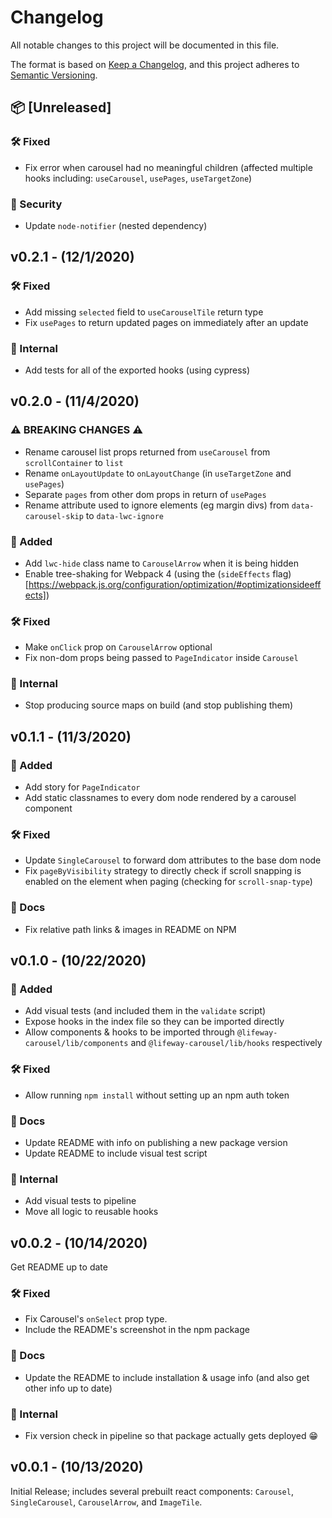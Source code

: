 # Changelog
All notable changes to this project will be documented in this file.

The format is based on [Keep a Changelog](https://keepachangelog.com/en/1.0.0/),
and this project adheres to [Semantic Versioning](https://semver.org/spec/v2.0.0.html).

<!-- template for unreleased section -->
<!-- ## :package: [Unreleased]
No unreleased changes :fire: -->

## :package: [Unreleased]

### :hammer_and_wrench: Fixed
 - Fix error when carousel had no meaningful children (affected multiple hooks including: `useCarousel`, `usePages`, `useTargetZone`)

### :closed_lock_with_key: Security
 - Update `node-notifier` (nested dependency)


## v0.2.1 - (12/1/2020)

### :hammer_and_wrench: Fixed
 - Add missing `selected` field to `useCarouselTile` return type
 - Fix `usePages` to return updated pages on immediately after an update

### :ghost: Internal
 - Add tests for all of the exported hooks (using cypress)


## v0.2.0 - (11/4/2020)

### :warning: BREAKING CHANGES :warning:
 - Rename carousel list props returned from `useCarousel` from `scrollContainer` to `list`
 - Rename `onLayoutUpdate` to `onLayoutChange` (in `useTargetZone` and `usePages`)
 - Separate `pages` from other dom props in return of `usePages`
 - Rename attribute used to ignore elements (eg margin divs) from `data-carousel-skip` to `data-lwc-ignore`

### :rocket: Added
 - Add `lwc-hide` class name to `CarouselArrow` when it is being hidden
 - Enable tree-shaking for Webpack 4 (using the (`sideEffects` flag)[https://webpack.js.org/configuration/optimization/#optimizationsideeffects])

### :hammer_and_wrench: Fixed
 - Make `onClick` prop on `CarouselArrow` optional
 - Fix non-dom props being passed to `PageIndicator` inside `Carousel`

### :ghost: Internal
 - Stop producing source maps on build (and stop publishing them)


## v0.1.1 - (11/3/2020)

### :rocket: Added
 - Add story for `PageIndicator`
 - Add static classnames to every dom node rendered by a carousel component

### :hammer_and_wrench: Fixed
 - Update `SingleCarousel` to forward dom attributes to the base dom node
 - Fix `pageByVisibility` strategy to directly check if scroll snapping is enabled on the element when paging (checking for `scroll-snap-type`)

### :open_book: Docs
 - Fix relative path links & images in README on NPM


## v0.1.0 - (10/22/2020)

### :rocket: Added
 - Add visual tests (and included them in the `validate` script)
 - Expose hooks in the index file so they can be imported directly
 - Allow components & hooks to be imported through `@lifeway-carousel/lib/components` and `@lifeway-carousel/lib/hooks` respectively

### :hammer_and_wrench: Fixed
 - Allow running `npm install` without setting up an npm auth token

### :open_book: Docs
 - Update README with info on publishing a new package version
 - Update README to include visual test script

### :ghost: Internal
 - Add visual tests to pipeline
 - Move all logic to reusable hooks


## v0.0.2 - (10/14/2020)
Get README up to date

### :hammer_and_wrench: Fixed
 - Fix Carousel's `onSelect` prop type.
 - Include the README's screenshot in the npm package

### :open_book: Docs
 - Update the README to include installation & usage info (and also get other info up to date)

### :ghost: Internal
 - Fix version check in pipeline so that package actually gets deployed :grin:


## v0.0.1 - (10/13/2020)

Initial Release; includes several prebuilt react components: `Carousel`, `SingleCarousel`, `CarouselArrow`, and `ImageTile`.
